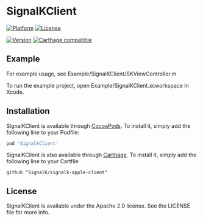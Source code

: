 # SignalKClient

[![Platform](https://img.shields.io/cocoapods/p/SignalKClient.svg?style=flat)](https://cocoapods.org/pods/SignalKClient)
[![License](https://img.shields.io/cocoapods/l/SignalKClient.svg?style=flat)](https://cocoapods.org/pods/SignalKClient)

[![Version](https://img.shields.io/cocoapods/v/SignalKClient.svg?style=flat)](https://cocoapods.org/pods/SignalKClient)
[![Carthage compatible](https://img.shields.io/badge/Carthage-compatible-4BC51D.svg?style=flat)](https://github.com/Carthage/Carthage)

## Example

For example usage, see Example/SignalKClient/SKViewController.m

To run the example project, open Example/SignalKClient.xcworkspace in Xcode.

## Installation

SignalKClient is available through [CocoaPods](https://cocoapods.org). To install
it, simply add the following line to your Podfile:

```ruby
pod 'SignalKClient'
```

SignalKClient is also available through [Carthage](https://github.com/carthage/carthage). To install it, simply add the following line to your Cartfile

```
github "SignalK/signalk-apple-client"
```

## License

SignalKClient is available under the Apache 2.0 license. See the LICENSE file for more info.
